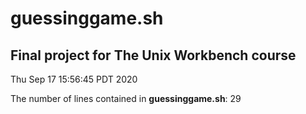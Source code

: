 # guessinggame.sh

## Final project for The Unix Workbench course

Thu Sep 17 15:56:45 PDT 2020

The number of lines contained in **guessinggame.sh**:
29
